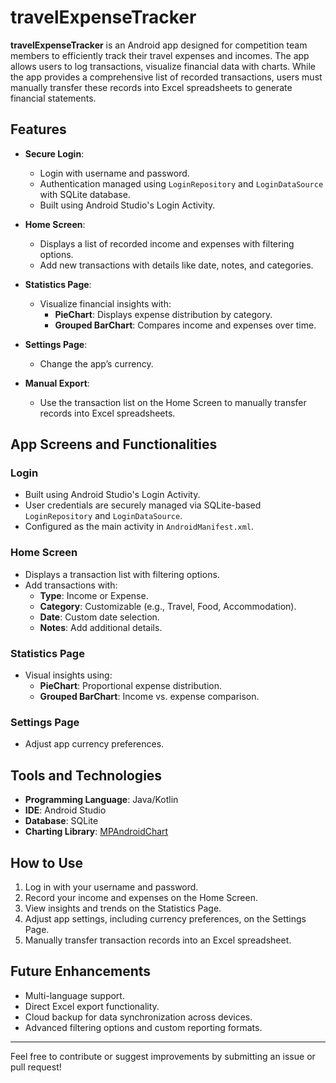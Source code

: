 # travelExpenseTracker

**travelExpenseTracker** is an Android app designed for competition team members to efficiently track their travel expenses and incomes. The app allows users to log transactions, visualize financial data with charts. While the app provides a comprehensive list of recorded transactions, users must manually transfer these records into Excel spreadsheets to generate financial statements.

## Features

- **Secure Login**: 
  - Login with username and password.
  - Authentication managed using `LoginRepository` and `LoginDataSource` with SQLite database.
  - Built using Android Studio's Login Activity.

- **Home Screen**: 
  - Displays a list of recorded income and expenses with filtering options.
  - Add new transactions with details like date, notes, and categories.

- **Statistics Page**: 
  - Visualize financial insights with:
    - **PieChart**: Displays expense distribution by category.
    - **Grouped BarChart**: Compares income and expenses over time.

- **Settings Page**: 
  - Change the app’s currency.
 
- **Manual Export**: 
  - Use the transaction list on the Home Screen to manually transfer records into Excel spreadsheets.

## App Screens and Functionalities

### Login
- Built using Android Studio's Login Activity.
- User credentials are securely managed via SQLite-based `LoginRepository` and `LoginDataSource`.
- Configured as the main activity in `AndroidManifest.xml`.

### Home Screen
- Displays a transaction list with filtering options.
- Add transactions with:
  - **Type**: Income or Expense.
  - **Category**: Customizable (e.g., Travel, Food, Accommodation).
  - **Date**: Custom date selection.
  - **Notes**: Add additional details.

### Statistics Page
- Visual insights using:
  - **PieChart**: Proportional expense distribution.
  - **Grouped BarChart**: Income vs. expense comparison.

### Settings Page
- Adjust app currency preferences.

## Tools and Technologies
- **Programming Language**: Java/Kotlin
- **IDE**: Android Studio
- **Database**: SQLite
- **Charting Library**: [MPAndroidChart](https://github.com/PhilJay/MPAndroidChart)

## How to Use
1. Log in with your username and password.
2. Record your income and expenses on the Home Screen.
3. View insights and trends on the Statistics Page.
4. Adjust app settings, including currency preferences, on the Settings Page.
5. Manually transfer transaction records into an Excel spreadsheet.

## Future Enhancements
- Multi-language support.
- Direct Excel export functionality.
- Cloud backup for data synchronization across devices.
- Advanced filtering options and custom reporting formats.

---

Feel free to contribute or suggest improvements by submitting an issue or pull request!
